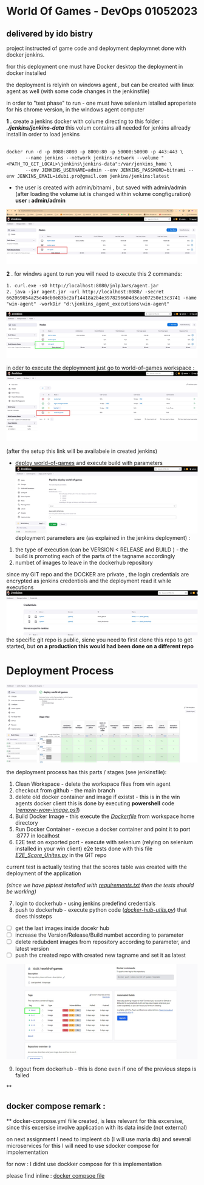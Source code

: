 # World Of Games - DevOps 01052023 
delivered by **ido bistry**
---

project instructed of game code and deployment 
deploymnet done with docker jenkins. 

fror this deployment one must have Docker desktop
the deployment in docker installed

the deployment is relyinh on windows agent , but can be created with linux agent as well (with some code changes in the jenkinsfile)

in order to "test phase" to run - one must have selenium istalled aproperiate  for his chrome version, in the windows agent computer

**1**  . create a jenkins docker with colume directing to this folder : ***./jenkins/jenkins-data***
this volum contains all needed for jenkins allready install in order to load jenkins 
## 

    docker run -d -p 8080:8080 -p 8000:80 -p 50000:50000 -p 443:443 \
    	   --name jenkins --network jenkins-network --volume "<PATH_TO_GIT_LOCAL>\jenkins\jenkins-data":/var/jenkins_home \ 
    	   --env JENKINS_USERNAME=admin --env JENKINS_PASSWORD=bitnami --env JENKINS_EMAIL=idubi.pro@gmail.com jenkins/jenkins:latest

- the user is created with admin/bitnami , but saved with admin/admin (after loading the volume iut is changed within volume congfiguration)
**user : admin/admin**

![win-agent before execution](https://github.com/idubi/WorldOfGame/blob/main/resources/images/win-agent%20not%20active.jpg?raw=true)

**2**  . for windws agent to run you will need to execute this 2 commands: 

    1. curl.exe -sO http://localhost:8080/jnlpJars/agent.jar
    2. java -jar agent.jar -url http://localhost:8080/ -secret 662069054a25e40cb0e83bc2af14418a2b4e3978296604d3cae07250e13c3741 -name "win-agent" -workDir "d:\jenkins_agent_executions\win-agent"
 

![after activating agent](https://github.com/idubi/WorldOfGame/blob/main/resources/images/win-agent%20active.jpg?raw=true)


in oder to execute the deploymnent just go to world-of-games  workspace : 
![world-of-games workspace](https://github.com/idubi/WorldOfGame/blob/main/resources/images/world%20of%20games%20workspace.jpg?raw=true)

(after the setup this link will be availabele in created jenkins)
-   [deploy world-of-games](http://localhost:8080/job/world-of-games/job/deploy%20world-of-games/)
and execute build with parameters 
![deploy with parametetrs](https://github.com/idubi/WorldOfGame/blob/main/resources/images/build%20with%20parameters.jpg?raw=true)
deployment parameters are (as explained in the jenkins deployment) : 
1. the type of execution (can be VERSION < RELEASE and BUILD ) - the build is promoting each of the parts of the tagname accordingly 
2. numbet of images to leave in the dockerhub repository

since my  GIT repo and the DOCKER are private , the login credentials are encrypted as jenkins credentiols and the deployment read it while executions
![encrypted credentials](https://github.com/idubi/WorldOfGame/blob/main/resources/images/jenkisn%20credentials.jpg?raw=true)
the specific git repo is public, sicne you need to first clone this repo to get started, but **on a production this would had been done on a different repo**



# Deployment Process

![](https://raw.githubusercontent.com/idubi/WorldOfGame/main/resources/images/deploy%20world%20of%20games.jpg)

the deployment process has this parts / stages   (see jenkinsfile): 
1. Clean Workspace - delete the workspace files from win agent
2. checkout from github - the main branch
3.  delete old docker container and image if existst - this is in the win agents docker client 
this is done by executing **powershell** code ([*remove-wow-image.ps1*](https://github.com/idubi/WorldOfGame/blob/main/jenkins/docker-commands/remove-wow-image.ps1))
4. Build Docker Image - this execute the [*Dockerfile*](https://github.com/idubi/WorldOfGame/blob/main/Dockerfile) from workspace home directory 
5. Run Docker Container - execue a docker container and point it to port :8777  in localhost
6. E2E test on exported port - execute with selenium (relying on selenium installed in your win client) e2e tests done with this file [*E2E_Score_Unites.py*](https://github.com/idubi/WorldOfGame/blob/main/tests/E2E_Score_Unites.py) in the GIT repo

current test is actually testing that the scores table was created with the deployment of the application

*(since we have piptest installed with [requirements.txt](https://github.com/idubi/WorldOfGame/blob/main/requirements.txt) then the tests should be working)*

7. login to dockerhub - using jenkins predefind credentials 
8. push to dockerhub - execute python code  ([*docker-hub-utils.py*](https://github.com/idubi/WorldOfGame/blob/main/docker/docker-hub-utils.py))  that does thissteps
 - [ ] get the last images inside docekr hub
 - [ ] increase the Version/Release/Build  numbet according to parameter
 - [ ] delete redubdent images from repository according to parameter, and latest version
 - [ ] push the created repo with created new tagname  and set it as latest

![dockerhub repo : idubi/world-of-games](https://github.com/idubi/WorldOfGame/blob/main/resources/images/dockerhub%20repo.jpg?raw=true)

9. logout from dockerhub - this is done even if one of the previous steps is failed


**

## docker compose remark :

** docker-compose.yml fiile created, is less relevant for this excersise, since this excersise involve application with its data inside (not external) 

on next assignment I need to impleent db (I will use maria db) and several microservices 
for this I will need to use sdocker compose for impolementation 

for now :  I didnt use dockker compose for this implementation 

please find inline : [docker compsoe file](https://github.com/idubi/WorldOfGame/blob/main/docker-compose.yml) 